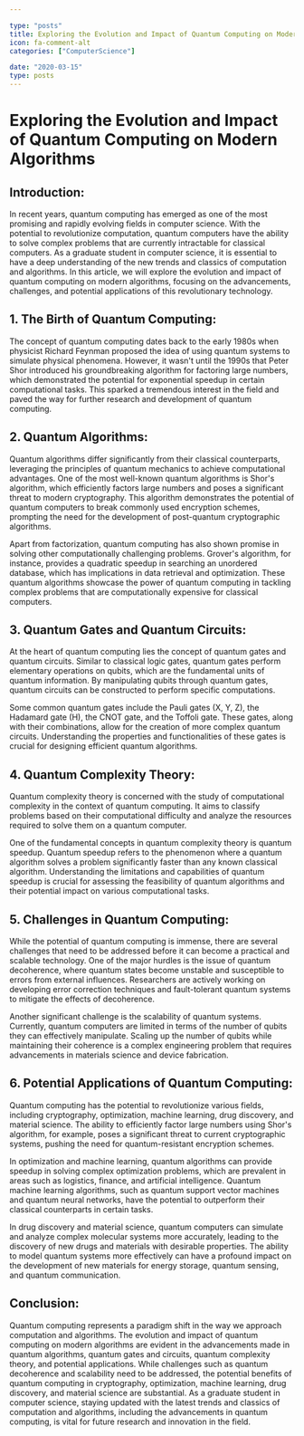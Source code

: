 ```yaml
---

type: "posts"
title: Exploring the Evolution and Impact of Quantum Computing on Modern Algorithms
icon: fa-comment-alt
categories: ["ComputerScience"]

date: "2020-03-15"
type: posts
---
```





# Exploring the Evolution and Impact of Quantum Computing on Modern Algorithms

## Introduction:

In recent years, quantum computing has emerged as one of the most promising and rapidly evolving fields in computer science. With the potential to revolutionize computation, quantum computers have the ability to solve complex problems that are currently intractable for classical computers. As a graduate student in computer science, it is essential to have a deep understanding of the new trends and classics of computation and algorithms. In this article, we will explore the evolution and impact of quantum computing on modern algorithms, focusing on the advancements, challenges, and potential applications of this revolutionary technology.

## 1. The Birth of Quantum Computing:

The concept of quantum computing dates back to the early 1980s when physicist Richard Feynman proposed the idea of using quantum systems to simulate physical phenomena. However, it wasn't until the 1990s that Peter Shor introduced his groundbreaking algorithm for factoring large numbers, which demonstrated the potential for exponential speedup in certain computational tasks. This sparked a tremendous interest in the field and paved the way for further research and development of quantum computing.

## 2. Quantum Algorithms:

Quantum algorithms differ significantly from their classical counterparts, leveraging the principles of quantum mechanics to achieve computational advantages. One of the most well-known quantum algorithms is Shor's algorithm, which efficiently factors large numbers and poses a significant threat to modern cryptography. This algorithm demonstrates the potential of quantum computers to break commonly used encryption schemes, prompting the need for the development of post-quantum cryptographic algorithms.

Apart from factorization, quantum computing has also shown promise in solving other computationally challenging problems. Grover's algorithm, for instance, provides a quadratic speedup in searching an unordered database, which has implications in data retrieval and optimization. These quantum algorithms showcase the power of quantum computing in tackling complex problems that are computationally expensive for classical computers.

## 3. Quantum Gates and Quantum Circuits:

At the heart of quantum computing lies the concept of quantum gates and quantum circuits. Similar to classical logic gates, quantum gates perform elementary operations on qubits, which are the fundamental units of quantum information. By manipulating qubits through quantum gates, quantum circuits can be constructed to perform specific computations.

Some common quantum gates include the Pauli gates (X, Y, Z), the Hadamard gate (H), the CNOT gate, and the Toffoli gate. These gates, along with their combinations, allow for the creation of more complex quantum circuits. Understanding the properties and functionalities of these gates is crucial for designing efficient quantum algorithms.

## 4. Quantum Complexity Theory:

Quantum complexity theory is concerned with the study of computational complexity in the context of quantum computing. It aims to classify problems based on their computational difficulty and analyze the resources required to solve them on a quantum computer.

One of the fundamental concepts in quantum complexity theory is quantum speedup. Quantum speedup refers to the phenomenon where a quantum algorithm solves a problem significantly faster than any known classical algorithm. Understanding the limitations and capabilities of quantum speedup is crucial for assessing the feasibility of quantum algorithms and their potential impact on various computational tasks.

## 5. Challenges in Quantum Computing:

While the potential of quantum computing is immense, there are several challenges that need to be addressed before it can become a practical and scalable technology. One of the major hurdles is the issue of quantum decoherence, where quantum states become unstable and susceptible to errors from external influences. Researchers are actively working on developing error correction techniques and fault-tolerant quantum systems to mitigate the effects of decoherence.

Another significant challenge is the scalability of quantum systems. Currently, quantum computers are limited in terms of the number of qubits they can effectively manipulate. Scaling up the number of qubits while maintaining their coherence is a complex engineering problem that requires advancements in materials science and device fabrication.

## 6. Potential Applications of Quantum Computing:

Quantum computing has the potential to revolutionize various fields, including cryptography, optimization, machine learning, drug discovery, and material science. The ability to efficiently factor large numbers using Shor's algorithm, for example, poses a significant threat to current cryptographic systems, pushing the need for quantum-resistant encryption schemes.

In optimization and machine learning, quantum algorithms can provide speedup in solving complex optimization problems, which are prevalent in areas such as logistics, finance, and artificial intelligence. Quantum machine learning algorithms, such as quantum support vector machines and quantum neural networks, have the potential to outperform their classical counterparts in certain tasks.

In drug discovery and material science, quantum computers can simulate and analyze complex molecular systems more accurately, leading to the discovery of new drugs and materials with desirable properties. The ability to model quantum systems more effectively can have a profound impact on the development of new materials for energy storage, quantum sensing, and quantum communication.

## Conclusion:

Quantum computing represents a paradigm shift in the way we approach computation and algorithms. The evolution and impact of quantum computing on modern algorithms are evident in the advancements made in quantum algorithms, quantum gates and circuits, quantum complexity theory, and potential applications. While challenges such as quantum decoherence and scalability need to be addressed, the potential benefits of quantum computing in cryptography, optimization, machine learning, drug discovery, and material science are substantial. As a graduate student in computer science, staying updated with the latest trends and classics of computation and algorithms, including the advancements in quantum computing, is vital for future research and innovation in the field.